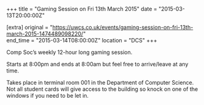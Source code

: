 +++
title = "Gaming Session on Fri 13th March 2015"
date = "2015-03-13T20:00:00Z"

[extra]
original = "https://uwcs.co.uk/events/gaming-session-on-fri-13th-march-2015-1474489098220/"    
end_time = "2015-03-14T08:00:00Z"
location = "DCS"
+++

Comp Soc’s weekly 12-hour long gaming session.

Starts at 8:00pm and ends at 8:00am but feel free to arrive/leave at any time.

Takes place in terminal room 001 in the Department of Computer Science. Not all student cards will give access to the building so knock on one of the windows if you need to be let in.

